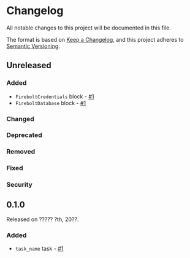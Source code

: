 # Changelog

All notable changes to this project will be documented in this file.

The format is based on [Keep a Changelog](https://keepachangelog.com/en/1.0.0/),
and this project adheres to [Semantic Versioning](https://semver.org/spec/v2.0.0.html).

## Unreleased

### Added

- `FireboltCredentials` block - [#1](https://github.com/PrefectHQ/prefect-firebolt/pull/1)
- `FireboltDatabase` block - [#1](https://github.com/PrefectHQ/prefect-firebolt/pull/1)

### Changed

### Deprecated

### Removed

### Fixed

### Security

## 0.1.0

Released on ????? ?th, 20??.

### Added

- `task_name` task - [#1](https://github.com/PrefectHQ/prefect-firebolt/pull/1)
